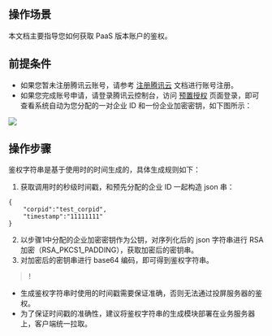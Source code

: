 ## 操作场景
本文档主要指导您如何获取 PaaS 版本账户的鉴权。

## 前提条件
- 如果您暂未注册腾讯云账号，请参考 [注册腾讯云](https://cloud.tencent.com/document/product/378/17985 ) 文档进行账号注册。
- 如果您完成账号申请，请登录腾讯云控制台，访问 [预置授权](https://cloud.tencent.com/login) 页面登录，即可查看系统自动为您分配的一对企业 ID 和一份企业加密密钥，如下图所示：

![](https://main.qcloudimg.com/raw/62428db486c797630d020d3b3f6c713d.png) 

## 操作步骤
鉴权字符串是基于使用时的时间生成的，具体生成规则如下：
1. 获取调用时的秒级时间戳，和预先分配的企业 ID 一起构造 json 串：
```
{
    "corpid":"test_corpid",
    "timestamp":"11111111"
}
```
2. 以步骤1中分配的企业加密密钥作为公钥，对序列化后的 json 字符串进行 RSA 加密（RSA_PKCS1_PADDING），获取加密后的密钥串。
3. 对加密后的密钥串进行 base64 编码，即可得到鉴权字符串。


>!
- 生成鉴权字符串时使用的时间戳需要保证准确，否则无法通过投屏服务器的鉴权。
- 为了保证时间戳的准确性，建议将鉴权字符串的生成模块部署在业务服务器上，客户端统一拉取。
